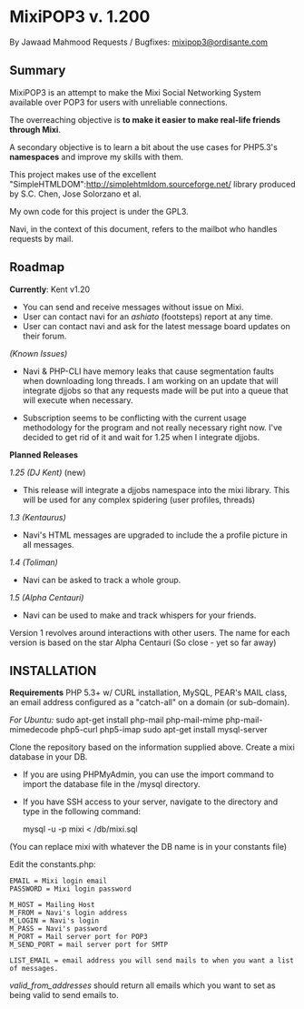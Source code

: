 MixiPOP3 v. 1.200
=================

By Jawaad Mahmood
Requests / Bugfixes: mixipop3@ordisante.com

Summary
-------

MixiPOP3 is an attempt to make the Mixi Social Networking System
available over POP3 for users with unreliable connections.

The overreaching objective is __to make it easier to make real-life friends
through Mixi__.

A secondary objective is to learn a bit about the use cases for PHP5.3's
__namespaces__ and improve my skills with them.

This project makes use of the excellent "SimpleHTMLDOM":http://simplehtmldom.sourceforge.net/
library produced by S.C. Chen, Jose Solorzano et al.

My own code for this project is under the GPL3.

Navi, in the context of this document, refers to the mailbot who handles
requests by mail.


Roadmap
-------

__Currently__: Kent v1.20
- You can send and receive messages without issue on Mixi.
- User can contact navi for an _ashiato_ (footsteps) report at any time.
- User can contact navi and ask for the latest message board updates on
their forum.

*(Known Issues)*
- Navi & PHP-CLI have memory leaks that cause segmentation faults when
downloading long threads.  I am working on an update that will
integrate djjobs so that any requests made will be put into a queue
that will execute when necessary.

- Subscription seems to be conflicting with the current usage
methodology for the program and not really necessary right now.
I've decided to get rid of it and wait for 1.25 when I integrate
djjobs.


__Planned Releases__

*1.25 (DJ Kent)* (new)
- This release will integrate a djjobs namespace into the mixi library.
This will be used for any complex spidering (user profiles, threads)

*1.3 (Kentaurus)*
- Navi's HTML messages are upgraded to include the a profile picture
in all messages.

*1.4 (Toliman)*
- Navi can be asked to track a whole group.

*1.5 (Alpha Centauri)*
- Navi can be used to make and track whispers for your friends.


Version 1 revolves around interactions with other users.  The name for each
version is based on the star Alpha Centauri (So close - yet so far away)


INSTALLATION
------------

__Requirements__
PHP 5.3+ w/ CURL installation, MySQL, PEAR's MAIL class, an email address configured as a "catch-all" on a domain (or sub-domain).

*For Ubuntu:*
    sudo apt-get install php-mail php-mail-mime php-mail-mimedecode php5-curl php5-imap
    sudo apt-get install mysql-server

Clone the repository based on the information supplied above.
Create a mixi database in your DB.
 - If you are using PHPMyAdmin, you can use the import command to import the database file in the /mysql directory.
 - If you have SSH access to your server, navigate to the directory and type in the following command:

	mysql -u <username> -p<password> mixi < <ROOT MIXIPOP3 DIRECTORY>/db/mixi.sql

  (You can replace mixi with whatever the DB name is in your constants file)


Edit the constants.php:

    EMAIL = Mixi login email
    PASSWORD = Mixi login password

    M_HOST = Mailing Host
    M_FROM = Navi's login address
    M_LOGIN = Navi's login
    M_PASS = Navi's password
    M_PORT = Mail server port for POP3
    M_SEND_PORT = mail server port for SMTP
    
    LIST_EMAIL = email address you will send mails to when you want a list of messages.

*valid_from_addresses* should return all emails which you want to set as being valid to send emails to.

